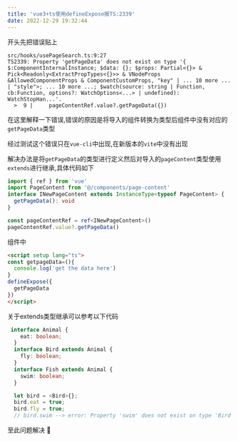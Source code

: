 ```yaml
---
title: 'vue3+ts使用defineExpose报TS:2339'
date: 2022-12-29 19:32:44
---
```


开头先把错误贴上
~~~shell
src/hooks/usePageSearch.ts:9:27
TS2339: Property 'getPageData' does not exist on type '{ $:ComponentInternalInstance; $data: {}; $props: Partial<{}> & Pick<Readonly<ExtractPropTypes<{}>> & VNodeProps &AllowedComponentProps & ComponentCustomProps, "key" | ... 10 more ... | "style">; ... 10 more ...; $watch(source: string | Function, cb:Function, options?: WatchOptions<...> | undefined): WatchStopHan...'.
  >  9 |     pageContentRef.value?.getPageData({})

~~~

在这里解释一下错误,错误的原因是将导入的组件转换为类型后组件中没有对应的`getPageData`类型

经过测试这个错误只在`vue-cli`中出现,在新版本的`vite`中没有出现

解决办法是将`getPageData`的类型进行定义然后对导入的`pageContent`类型使用`extends`进行继承,具体代码如下

~~~ts
import { ref } from 'vue'
import PageContent from '@/components/page-content'
interface INewPageContent extends InstanceType<typeof PageContent> {
  getPageData(): void
}

const pageContentRef = ref<INewPageContent>()
pageContentRef.value?.getPageData()
~~~
组件中
~~~html
<script setup lang="ts">
const getpageData=(){
  console.log('get the data here')  
}
defineExpose({
  getPageData
})
</script>
~~~


关于extends类型继承可以参考以下代码
~~~ts
 interface Animal {
    eat: boolean;
  }
  interface Bird extends Animal {
    fly: boolean;
  }
  interface Fish extends Animal {
    swim: boolean;
  }

  let bird = <Bird>{};
  bird.eat = true;
  bird.fly = true;
  // bird.swim --> error: Property 'swim' does not exist on type 'Bird'
~~~

至此问题解决 🎉